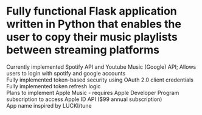 # Fully functional Flask application written in Python that enables the user to copy their music playlists between streaming platforms
Currently implemented Spotify API and Youtube Music (Google) API; Allows users to login with spotify and google accounts<br/>
Fully implemented token-based security using OAuth 2.0 client credentials<br/>
Fully implemented token refresh logic<br/>
Plans to implement Apple Music - requires Apple Developer Program subscription to access Apple ID API ($99 annual subscription)<br/>
App name inspired by LUCKI/tune
